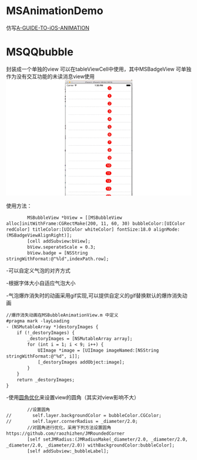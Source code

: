 # MSAnimationDemo
仿写[A-GUIDE-TO-iOS-ANIMATION](https://github.com/KittenYang/A-GUIDE-TO-iOS-ANIMATION)

# MSQQbubble 
封装成一个单独的view 可以在tableViewCell中使用，其中MSBadgeView 可单独作为没有交互功能的未读消息view使用
![image](https://github.com/liwenDeng/MSAnimationDemo/blob/master/MSQQBubbleDemo/QQbubble.gif)

使用方法：
````
        MSBubbleView *bView = [[MSBubbleView alloc]initWithFrame:CGRectMake(200, 11, 60, 30) bubbleColor:[UIColor redColor] titleColor:[UIColor whiteColor] fontSize:18.0 alignMode:(MSBadgeViewAlignRight)];
        [cell addSubview:bView];
        bView.seperateScale = 0.3;
        bView.badge = [NSString stringWithFormat:@"%ld",indexPath.row];
````

-可以自定义气泡的对齐方式

-根据字体大小自适应气泡大小

-气泡爆炸消失时的动画采用gif实现,可以提供自定义的gif替换默认的爆炸消失动画
````
//爆炸消失动画在MSBubbleAnimationView.m 中定义
#pragma mark -layLoading
- (NSMutableArray *)destoryImages {
    if (!_destoryImages) {
        _destoryImages = [NSMutableArray array];
        for (int i = 1; i < 9; i++) {
            UIImage *image = [UIImage imageNamed:[NSString stringWithFormat:@"%d", i]];
            [_destoryImages addObject:image];
        }
    }
    return _destoryImages;
}
````

-使用[圆角优化](https://github.com/raozhizhen/JMRoundedCorner)来设置view的圆角（其实对view影响不大）
````
        //设置圆角
//        self.layer.backgroundColor = bubbleColor.CGColor;
//        self.layer.cornerRadius = _diameter/2.0;
        //对圆角进行优化，采用下列方法设置圆角 https://github.com/raozhizhen/JMRoundedCorner
        [self setJMRadius:(JMRadiusMake(_diameter/2.0, _diameter/2.0, _diameter/2.0, _diameter/2.0)) withBackgroundColor:bubbleColor];
        [self addSubview:_bubbleLabel];
````


